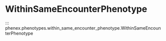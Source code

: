 # WithinSameEncounterPhenotype

::: phenex.phenotypes.within_same_encounter_phenotype.WithinSameEncounterPhenotype
